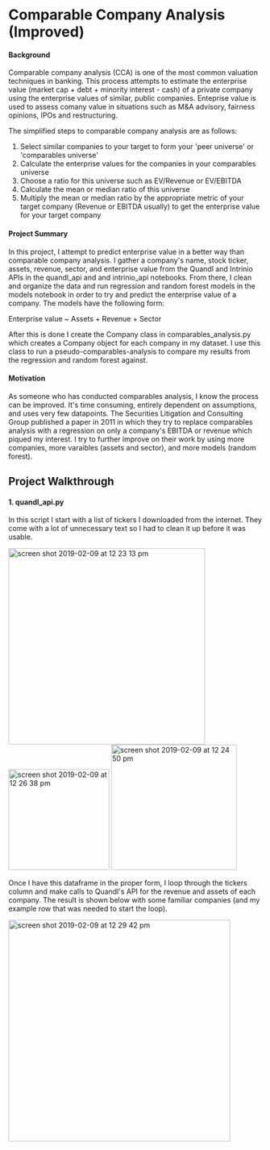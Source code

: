 # Comparable Company Analysis (Improved) 


#### Background

Comparable company analysis (CCA) is one of the most common valuation techniques in banking. This process attempts to estimate the enterprise value (market cap + debt + minority interest - cash) of a private company using the enterprise values of similar, public companies. Enteprise value is used to assess comany value in situations such as M&A advisory, fairness opinions, IPOs and restructuring.

The simplified steps to comparable company analysis are as follows: 

1. Select similar companies to your target to form your 'peer universe' or 'comparables universe'
2. Calculate the enterprise values for the companies in your comparables universe
3. Choose a ratio for this universe such as EV/Revenue or EV/EBITDA
4. Calculate the mean or median ratio of this universe
5. Multiply the mean or median ratio by the appropriate metric of your target company (Revenue or EBITDA usually) to get the enterprise value for your target company


#### Project Summary 

In this project, I attempt to predict enterprise value in a better way than comparable company analysis. I gather a company's name, stock ticker, assets, revenue, sector, and enterprise value from the Quandl and Intrinio APIs in the quandl_api and  and intrinio_api notebooks. From there, I clean and organize the data and run regression and random forest models in the models notebook in order to try and predict the enterprise value of a company. The models have the following form: 

Enterprise value ~ Assets + Revenue + Sector

After this is done I create the Company class in comparables_analysis.py which creates a Company object for each company in my dataset. I use this class to run a pseudo-comparables-analysis to compare my results from the regression and random forest against. 


#### Motivation
As someone who has conducted comparables analysis, I know the process can be improved. It's time consuming, entirely dependent on assumptions, and uses very few datapoints. The Securities Litigation and Consulting Group published a paper in 2011 in which they try to replace comparables analysis with a regression on only a company's EBITDA or revenue which piqued my interest. I try to further improve on their work by using more companies, more varaibles (assets and sector), and more models (random forest). 

## Project Walkthrough

#### 1. quandl_api.py

In this script I start with a list of tickers I downloaded from the internet. They come with a lot of unnecessary text so I had to clean it up before it was usable. 

<img width="390" alt="screen shot 2019-02-09 at 12 23 13 pm" src="https://user-images.githubusercontent.com/38504767/52523974-8408d080-2c65-11e9-81e0-1e3f9298689b.png"> <img width="200" alt="screen shot 2019-02-09 at 12 26 38 pm" src="https://user-images.githubusercontent.com/38504767/52524010-fd082800-2c65-11e9-9812-b5721353b6c3.png">
 <img width="249" alt="screen shot 2019-02-09 at 12 24 50 pm" src="https://user-images.githubusercontent.com/38504767/52523993-badee680-2c65-11e9-8c42-5b5b82c1a931.png">
 
Once I have this dataframe in the proper form, I loop through the tickers column and make calls to Quandl's API for the revenue and assets of each company. The result is shown below with some familiar companies (and my example row that was needed to start the loop).

<img width="440" alt="screen shot 2019-02-09 at 12 29 42 pm" src="https://user-images.githubusercontent.com/38504767/52524043-7869d980-2c66-11e9-8b5a-c0730cddf0fc.png">



